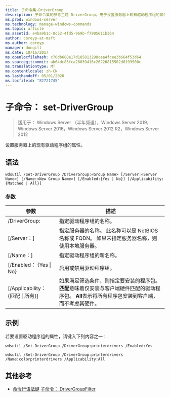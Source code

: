 ```yaml
---
title: 子命令集-DriverGroup
description: 子命令集的参考主题-DriverGroup，用于设置服务器上现有驱动程序组的属性。
ms.prod: windows-server
ms.technology: manage-windows-commands
ms.topic: article
ms.assetid: e4ba9b1c-8c52-4fd5-969b-f7905611b364
author: coreyp-at-msft
ms.author: coreyp
manager: dongill
ms.date: 10/16/2017
ms.openlocfilehash: c70db688e17d185813298cea4fcee3b664f53d64
ms.sourcegitcommit: ab64dc83fca28039416c26226815502d0193500c
ms.translationtype: MT
ms.contentlocale: zh-CN
ms.lasthandoff: 05/01/2020
ms.locfileid: "82721745"
---
```

# <a name="subcommand-set-drivergroup"></a>子命令： set-DriverGroup

> 适用于： Windows Server （半年频道），Windows Server 2019，Windows Server 2016，Windows Server 2012 R2，Windows Server 2012

设置服务器上的现有驱动程序组的属性。

## <a name="syntax"></a>语法
```
wdsutil /Set-DriverGroup /DriverGroup:<Group Name> [/Server:<Server Name>] [/Name:<New Group Name>] [/Enabled:{Yes | No}] [/Applicability:{Matched | All}]
```
### <a name="parameters"></a>参数
|参数|描述|
|-------|--------|
|/DriverGroup:<Group Name>|指定驱动程序组的名称。|
|[/Server：<Server name>]|指定服务器的名称。 此名称可以是 NetBIOS 名称或 FQDN。 如果未指定服务器名称，则使用本地服务器。|
|[/Name：<New Group Name>]|指定驱动程序组的新名称。|
|[/Enabled： {Yes &#124; No}|启用或禁用驱动程序组。|
|[/Applicability： {匹配 &#124; 所有}]|如果满足筛选条件，则指定要安装的程序包。 **匹配**意味着仅安装与客户端硬件匹配的驱动程序包。 **All**表示将所有程序包安装到客户端，而不考虑其硬件。|
## <a name="examples"></a>示例
若要设置驱动程序组的属性，请键入下列内容之一：
```
wdsutil /Set-DriverGroup /DriverGroup:printerdrivers /Enabled:Yes
```
```
wdsutil /Set-DriverGroup /DriverGroup:printerdrivers /Name:colorprinterdrivers /Applicability:All
```
## <a name="additional-references"></a>其他参考
- [命令行语法键](command-line-syntax-key.md)
[子命令： DriverGroupFilter](subcommand-set-drivergroupfilter.md)
